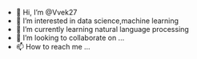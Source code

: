 - 👋 Hi, I’m @Vvek27
- 👀 I’m interested in data science,machine learning
- 🌱 I’m currently learning natural language processing
- 💞️ I’m looking to collaborate on ...
- 📫 How to reach me ...

<!---
Vvek27/Vvek27 is a ✨ special ✨ repository because its `README.md` (this file) appears on your GitHub profile.
You can click the Preview link to take a look at your changes.
--->

